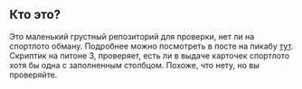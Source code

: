 ## Кто это?
Это маленький грустный репозиторий для проверки, нет ли на спортлото обману. Подробнее можно посмотреть в посте на пикабу [тут](https://pikabu.ru/story/chest_ili_beschestie_7142892 "Честь или бесчестье").
Скриптик на питоне 3, проверяет, есть ли в выдаче карточек спортлото хотя бы одна с заполненным столбцом. Похоже, что нету, но вы проверяйте.
